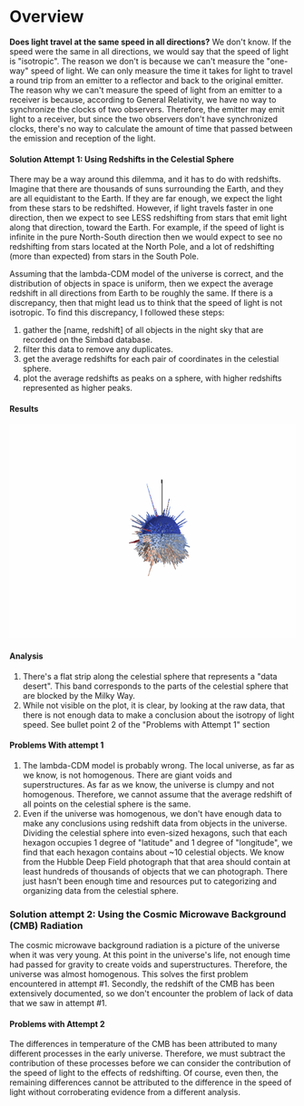 # Overview 
**Does light travel at the same speed in all directions?** We don't know. If the speed were the same in all directions, we would say that the speed of light is "isotropic". The reason we don't 
is because we can't measure the "one-way" speed of light. We can only measure the time it takes for light to travel a round trip from an emitter to a reflector and back to the original emitter.
The reason why we can't measure the speed of light from an emitter to a receiver is because, according to General Relativity, we have no way to synchronize the clocks of two observers. Therefore,
the emitter may emit light to a receiver, but since the two observers don't have synchronized clocks, there's no way to calculate the amount of time that passed between the emission and reception of the light.

#### Solution Attempt 1: Using Redshifts in the Celestial Sphere
There may be a way around this dilemma, and it has to do with redshifts. Imagine that there are thousands of suns surrounding the Earth, and they are all equidistant to the Earth. If they are far enough,
we expect the light from these stars to be redshifted. However, if light travels faster in one direction, then we expect to see LESS redshifting from stars that emit light along that direction, toward the Earth.
For example, if the speed of light is infinite in the pure North-South direction then we would expect to see no redshifting from stars located at the North Pole, and a lot of redshifting (more than expected) 
from stars in the South Pole. 

Assuming that the lambda-CDM model of the universe is correct, and the distribution of objects in space is uniform, then we expect the average redshift in all directions from Earth to be roughly the same. If there
is a discrepancy, then that might lead us to think that the speed of light is not isotropic. To find this discrepancy, I followed these steps:

1. gather the [name, redshift] of all objects in the night sky that are recorded on the Simbad database.
2. filter this data to remove any duplicates.
3. get the average redshifts for each pair of coordinates in the celestial sphere.
4. plot the average redshifts as peaks on a sphere, with higher redshifts represented as higher peaks.

#### Results 
![](https://github.com/arsalan0004/Isotropy_of_light/blob/main/graphics/result_attempt1.gif)

#### Analysis 
1. There's a flat strip along the celestial sphere that represents a "data desert". This band corresponds to the parts of the celestial sphere that are blocked by the Milky Way. 
2. While not visible on the plot, it is clear, by looking at the raw data, that there is not enough data to make a conclusion about the isotropy of light speed. See bullet point 2 of the "Problems with Attempt 1" section 

#### Problems With attempt 1
1. The lambda-CDM model is probably wrong. The local universe, as far as we know, is not homogenous. There are giant voids and superstructures. As far as we know, the universe is clumpy and not homogenous. 
    Therefore, we cannot assume that the average redshift of all points on the celestial sphere is the same.
2. Even if the universe was homogenous, we don't have enough data to make any conclusions using redshift data from objects in the universe. Dividing the celestial sphere into even-sized hexagons, such 
   that each hexagon occupies 1 degree of "latitude" and 1 degree of "longitude", we find that each hexagon contains about ~10 celestial objects. We know from the Hubble Deep Field photograph that that 
   area should contain at least hundreds of thousands of objects that we can photograph. There just hasn't been enough time and resources put to categorizing and organizing data from the celestial sphere. 


### Solution attempt 2: Using the Cosmic Microwave Background (CMB) Radiation 
The cosmic microwave background radiation is a picture of the universe when it was very young. At this point in the universe's life, not enough time had passed for 
gravity to create voids and superstructures. Therefore, the universe was almost homogenous. This solves the first problem encountered in attempt #1. Secondly, the redshift of the CMB has been 
extensively documented, so we don't encounter the problem of lack of data that we saw in attempt #1.

#### Problems with Attempt 2
The differences in temperature of the CMB has been attributed to many different processes in the early universe. Therefore, we must subtract the contribution of these processes before we can consider the 
contribution of the speed of light to the effects of redshifting. Of course, even then, the remaining differences cannot be attributed to the difference in the speed of light without corroberating evidence from a different analysis. 
